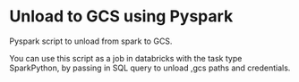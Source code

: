 # Unload to GCS using Pyspark

Pyspark script to unload from spark to GCS. 

You can use this script as a job in databricks with the task type SparkPython, by passing in 
SQL query to unload ,gcs paths and credentials.

